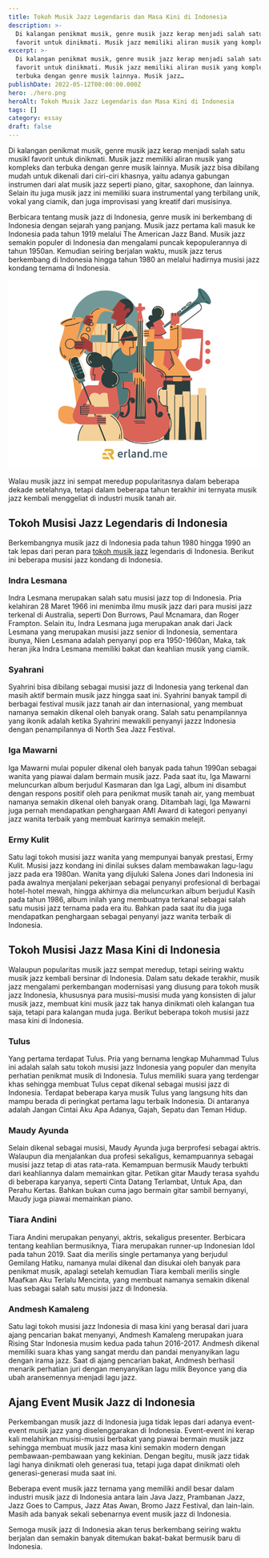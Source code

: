 ```yaml
---
title: Tokoh Musik Jazz Legendaris dan Masa Kini di Indonesia
description: >-
  Di kalangan penikmat musik, genre musik jazz kerap menjadi salah satu musikl
  favorit untuk dinikmati. Musik jazz memiliki aliran musik yang kompleks dan…
excerpt: >-
  Di kalangan penikmat musik, genre musik jazz kerap menjadi salah satu musikl
  favorit untuk dinikmati. Musik jazz memiliki aliran musik yang kompleks dan
  terbuka dengan genre musik lainnya. Musik jazz…
publishDate: 2022-05-12T00:00:00.000Z
hero: ./hero.png
heroAlt: Tokoh Musik Jazz Legendaris dan Masa Kini di Indonesia
tags: []
category: essay
draft: false
---
```


Di kalangan penikmat musik, genre musik jazz kerap menjadi salah satu musikl favorit untuk dinikmati. Musik jazz memiliki aliran musik yang kompleks dan terbuka dengan genre musik lainnya. Musik jazz bisa dibilang mudah untuk dikenali dari ciri-ciri khasnya, yaitu adanya gabungan instrumen dari alat musik jazz seperti piano, gitar, saxophone, dan lainnya. Selain itu juga musik jazz ini memiliki suara instrumental yang terbilang unik, vokal yang ciamik, dan juga improvisasi yang kreatif dari musisinya.

Berbicara tentang musik jazz di Indonesia, genre musik ini berkembang di Indonesia dengan sejarah yang panjang. Musik jazz pertama kali masuk ke Indonesia pada tahun 1919 melalui The American Jazz Band. Musik jazz semakin populer di Indonesia dan mengalami puncak kepopulerannya di tahun 1950an. Kemudian seiring berjalan waktu, musik jazz terus berkembang di Indonesia hingga tahun 1980 an melalui hadirnya musisi jazz kondang ternama di Indonesia.

![musik jazz](./images/musik-jazz.png)

Walau musik jazz ini sempat meredup popularitasnya dalam beberapa dekade setelahnya, tetapi dalam beberapa tahun terakhir ini ternyata musik jazz kembali menggeliat di industri musik tanah air.

## Tokoh Musisi Jazz Legendaris di Indonesia

Berkembangnya musik jazz di Indonesia pada tahun 1980 hingga 1990 an tak lepas dari peran para <a href="https://www.mldspot.com/trending/3-tokoh-musik-jazz-indonesia-yang-diakui-dunia">tokoh musik jazz</a> legendaris di Indonesia. Berikut ini beberapa musisi jazz kondang di Indonesia.

### Indra Lesmana

Indra Lesmana merupakan salah satu musisi jazz top di Indonesia. Pria kelahiran 28 Maret 1966 ini menimba ilmu musik jazz dari para musisi jazz terkenal di Australia, seperti Don Burrows, Paul Mcnamara, dan Roger Frampton. Selain itu, Indra Lesmana juga merupakan anak dari Jack Lesmana yang merupakan musisi jazz senior di Indonesia, sementara ibunya, Nien Lesmana adalah penyanyi pop era 1950-1960an, Maka, tak heran jika Indra Lesmana memiliki bakat dan keahlian musik yang ciamik.

### Syahrani

Syahrini bisa dibilang sebagai musisi jazz di Indonesia yang terkenal dan masih aktif bermain musik jazz hingga saat ini. Syahrini banyak tampil di berbagai festival musik jazz tanah air dan internasional, yang membuat namanya semakin dikenal oleh banyak orang. Salah satu penampilannya yang ikonik adalah ketika Syahrini mewakili penyanyi jazzz Indonesia dengan penampilannya di North Sea Jazz Festival.

### Iga Mawarni

Iga Mawarni mulai populer dikenal oleh banyak pada tahun 1990an sebagai wanita yang piawai dalam bermain musik jazz. Pada saat itu, Iga Mawarni meluncurkan album berjudul Kasmaran dan Iga Lagi, album ini disambut dengan respons positif oleh para penikmat musik tanah air, yang membuat namanya semakin dikenal oleh banyak orang. Ditambah lagi, Iga Mawarni juga pernah mendapatkan penghargaan AMI Award di kategori penyanyi jazz wanita terbaik yang membuat karirnya semakin melejit.

### Ermy Kulit

Satu lagi tokoh musisi jazz wanita yang mempunyai banyak prestasi, Ermy Kulit. Musisi jazz kondang ini dinilai sukses dalam membawakan lagu-lagu jazz pada era 1980an. Wanita yang dijuluki Salena Jones dari Indonesia ini pada awalnya menjalani pekerjaan sebagai penyanyi profesional di berbagai hotel-hotel mewah, hingga akhirnya dia meluncurkan album berjudul Kasih pada tahun 1986, album inilah yang membuatnya terkanal sebagai salah satu musisi jazz ternama pada era itu. Bahkan pada saat itu dia juga mendapatkan penghargaan sebagai penyanyi jazz wanita terbaik di Indonesia.

## Tokoh Musisi Jazz Masa Kini di Indonesia

Walaupun popularitas musik jazz sempat meredup, tetapi seiring waktu musik jazz kembali bersinar di Indonesia. Dalam satu dekade terakhir, musik jazz mengalami perkembangan modernisasi yang diusung para tokoh musik jazz Indonesia, khususnya para musisi-musisi muda yang konsisten di jalur musik jazz, membuat kini musik jazz tak hanya dinikmati oleh kalangan tua saja, tetapi para kalangan muda juga. Berikut beberapa tokoh musisi jazz masa kini di Indonesia.

### Tulus

Yang pertama terdapat Tulus. Pria yang bernama lengkap Muhammad Tulus ini adalah salah satu tokoh musisi jazz Indonesia yang populer dan menyita perhatian penikmat musik di Indonesia. Tulus memiliki suara yang terdengar khas sehingga membuat Tulus cepat dikenal sebagai musisi jazz di Indonesia. Terdapat beberapa karya musik Tulus yang langsung hits dan mampu berada di peringkat pertama lagu terbaik Indonesia. Di antaranya adalah Jangan Cintai Aku Apa Adanya, Gajah, Sepatu dan Teman Hidup.

### Maudy Ayunda

Selain dikenal sebagai musisi, Maudy Ayunda juga berprofesi sebagai aktris. Walaupun dia menjalankan dua profesi sekaligus, kemampuannya sebagai musisi jazz tetap di atas rata-rata. Kemampuan bermusik Maudy terbukti dari keahliannya dalam memainkan gitar. Petikan gitar Maudy terasa syahdu di beberapa karyanya, seperti Cinta Datang Terlambat, Untuk Apa, dan Perahu Kertas. Bahkan bukan cuma jago bermain gitar sambil bernyanyi, Maudy juga piawai memainkan piano.

### Tiara Andini

Tiara Andini merupakan penyanyi, aktris, sekaligus presenter. Berbicara tentang keahlian bermusiknya, Tiara merupakan runner-up Indonesian Idol pada tahun 2019. Saat dia merilis single pertamanya yang berjudul Gemilang Hatiku, namanya mulai dikenal dan disukai oleh banyak para penikmat musik, apalagi setelah kemudian Tiara kembali merilis single Maafkan Aku Terlalu Mencinta, yang membuat namanya semakin dikenal luas sebagai salah satu musisi jazz di Indonesia.

### Andmesh Kamaleng

Satu lagi tokoh musisi jazz Indonesia di masa kini yang berasal dari juara ajang pencarian bakat menyanyi, Andmesh Kamaleng merupakan juara Rising Star Indonesia musim kedua pada tahun 2016-2017. Andmesh dikenal memiliki suara khas yang sangat merdu dan pandai menyanyikan lagu dengan irama jazz. Saat di ajang pencarian bakat, Andmesh berhasil menarik perhatian juri dengan menyanyikan lagu milik Beyonce yang dia ubah aransemennya menjadi lagu jazz.

## Ajang Event Musik Jazz di Indonesia

Perkembangan musik jazz di Indonesia juga tidak lepas dari adanya event-event musik jazz yang diselenggarakan di Indonesia. Event-event ini kerap kali melahirkan musisi-musisi berbakat yang piawai bermain musik jazz sehingga membuat musik jazz masa kini semakin modern dengan pembawaan-pembawaan yang kekinian. Dengan begitu, musik jazz tidak lagi hanya dinikmati oleh generasi tua, tetapi juga dapat dinikmati oleh generasi-generasi muda saat ini.

Beberapa event musik jazz ternama yang memiliki andil besar dalam industri musik jazz di Indonesia antara lain Java Jazz, Prambanan Jazz, Jazz Goes to Campus, Jazz Atas Awan, Bromo Jazz Festival, dan lain-lain. Masih ada banyak sekali sebenarnya event musik jazz di Indonesia.

Semoga musik jazz di Indonesia akan terus berkembang seiring waktu berjalan dan semakin banyak ditemukan bakat-bakat bermusik baru di Indonesia.
